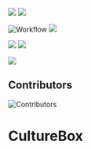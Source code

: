 [](https://img.shields.io/github/watchers/Fraaktal/CultureBox?style=social)

![](https://img.shields.io/badge/Version-1.0.0-lim)
![](https://img.shields.io/github/languages/top/Fraaktal/CultureBox)

![Workflow](https://github.com/Fraaktal/CultureBox/actions/workflows/workflow.yml/badge.svg)
![](https://img.shields.io/github/last-commit/Fraaktal/CultureBox)

![](https://img.shields.io/github/issues-raw/Fraaktal/CultureBox)
![](https://img.shields.io/github/issues-closed-raw/Fraaktal/CultureBox)

![](https://img.shields.io/github/repo-size/Fraaktal/CultureBox)

## Contributors
![Contributors](https://contrib.rocks/image?repo=Fraaktal/CultureBox)

# CultureBox

